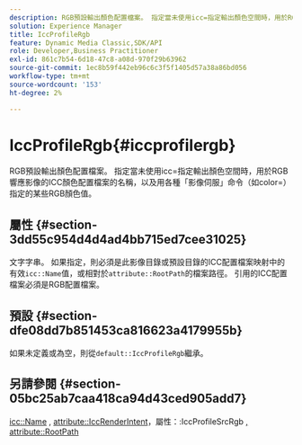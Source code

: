 ```yaml
---
description: RGB預設輸出顏色配置檔案。 指定當未使用icc=指定輸出顏色空間時，用於RGB響應影像的ICC顏色配置檔案的名稱，以及用各種「影像伺服」命令（如color=）指定的某些RGB顏色值。
solution: Experience Manager
title: IccProfileRgb
feature: Dynamic Media Classic,SDK/API
role: Developer,Business Practitioner
exl-id: 861c7b54-6d18-47c8-a08d-970f29b63962
source-git-commit: 1ec8b59f442eb96c6c3f5f1405d57a38a86bd056
workflow-type: tm+mt
source-wordcount: '153'
ht-degree: 2%

---
```


# IccProfileRgb{#iccprofilergb}

RGB預設輸出顏色配置檔案。 指定當未使用icc=指定輸出顏色空間時，用於RGB響應影像的ICC顏色配置檔案的名稱，以及用各種「影像伺服」命令（如color=）指定的某些RGB顏色值。

## 屬性 {#section-3dd55c954d4d4ad4bb715ed7cee31025}

文字字串。 如果指定，則必須是此影像目錄或預設目錄的ICC配置檔案映射中的有效`icc::Name`值，或相對於`attribute::RootPath`的檔案路徑。 引用的ICC配置檔案必須是RGB配置檔案。

## 預設 {#section-dfe08dd7b851453ca816623a4179955b}

如果未定義或為空，則從`default::IccProfileRgb`繼承。

## 另請參閱 {#section-05bc25ab7caa418ca94d43ced905add7}

[icc::Name](../../../../../is-api/image-catalog/image-serving-api-ref/c-image-catalog-reference/c-icc-profile-map-reference/r-name-icc.md#reference-9e7d3c8e35434981a3dfac66b8946cbe) ,  [attribute::IccRenderIntent](../../../../../is-api/image-catalog/image-serving-api-ref/c-image-catalog-reference/c-attributes-reference/r-iccrenderintent.md#reference-012f207f28bd4406a5368d23ed95a51f)，屬性：:IccProfileSrcRgb [, ](../../../../../is-api/image-catalog/image-serving-api-ref/c-image-catalog-reference/c-attributes-reference/r-iccprofilesrcrgb.md#reference-b8e576d075b44f5c94d95bfb5aa22ae2) [attribute::RootPath](../../../../../is-api/image-catalog/image-serving-api-ref/c-image-catalog-reference/c-attributes-reference/r-rootpath.md#reference-17d57e5967be403b8408fa7214017494)
